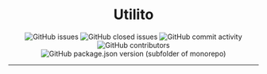 <div align="center"><h1>Utilito</h1></div>
<div align="center"><img alt="GitHub issues" src="https://img.shields.io/github/issues/Noxxe-0001/Utilito?color=%237298da&style=for-the-badge&cacheSeconds=3"> <img alt="GitHub closed issues" src="https://img.shields.io/github/issues-closed-raw/Noxxe-0001/Utilito?color=%237298da&style=for-the-badge&cacheSeconds=3"> <img alt="GitHub commit activity" src="https://img.shields.io/github/commit-activity/y/Noxxe-0001/Utilito?color=%237298da&style=for-the-badge&cacheSeconds=3"> <img alt="GitHub contributors" src="https://img.shields.io/github/contributors/Noxxe-0001/Utilito?style=for-the-badge&cacheSeconds=3"> <img alt="GitHub package.json version (subfolder of monorepo)" src="https://img.shields.io/github/package-json/v/Noxxe-0001/Utilito?color=%237298da&filename=package.json&logo=%237298da&style=for-the-badge&cacheSeconds=3"> </div>
<hr>

